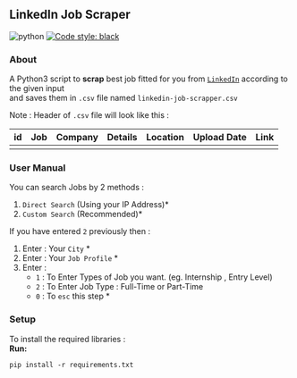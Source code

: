 ## LinkedIn Job Scraper

![python](https://img.shields.io/badge/language-Python-orange?style=for-the-badge)
[![Code style: black](https://img.shields.io/badge/code%20style-black-000000.svg?style=plasitc)](https://github.com/psf/black)

### About

A Python3 script to <b>scrap</b> best job fitted for you from [`LinkedIn`](https://www.linkedin.com/jobs/) according to the given input <br>and saves them in `.csv` file named `linkedin-job-scrapper.csv`

Note : Header of `.csv` file will look like this :

| id  | Job | Company | Details | Location | Upload Date | Link |
| --- | --- | ------- | ------- | -------- | ----------- | ---- |
|     |     |         |         |          |             |

### User Manual

You can search Jobs by 2 methods :

1. `Direct Search` (Using your IP Address)*
2. `Custom Search` (Recommended)*

If you have entered `2` previously then :

1. Enter : Your `City` \*
2. Enter : Your `Job Profile` \*
3. Enter :
   - `1` : To Enter Types of Job you want. (eg. Internship , Entry Level)
   - `2` : To Enter Job Type : Full-Time or Part-Time
   - `0` : To `esc` this step *

### Setup

To install the required libraries :
<br><b>Run:</b>

```
pip install -r requirements.txt
```

